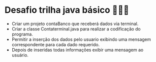 # Desafio trilha java básico 👩🏻‍💻

- Criar um projeto contaBanco que receberá dados via terminal.
- Criar a classe Contaterminal.java para realizar a codificação do programa.
- Permitir a inserção dos dados pelo usuario exibindo uma mensagem correspondente para cada dado requerido.
- Depois de inseridas todas informações exibir uma mensagem ao usuário.

